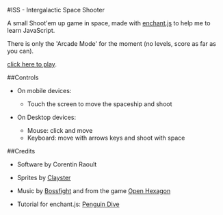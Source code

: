 #ISS - Intergalactic Space Shooter 

A small Shoot'em up game in space, made with [enchant.js](http://enchantjs.com/) to help me to learn JavaScript.

There is only the 'Arcade Mode' for the moment (no levels, score as far as you can).

[click here to play](http://corentin-r.github.io/shmup.js-master/index.html).
 

##Controls

* On mobile devices:
  * Touch the screen to move the spaceship and shoot

* On Desktop devices:
  * Mouse: click and move
  * Keyboard: move with arrows keys and shoot with space


##Credits

* Software by Corentin Raoult

* Sprites by [Clayster](http://sprites-unlimited.forumotion.net/f9-free-sprites)

* Music by [Bossfight](http://www.lastfm.fr/music/Bossfight) and from the game [Open Hexagon](http://vittorioromeo.info/projects.html)

* Tutorial for enchant.js: [Penguin Dive](http://www.raywenderlich.com/23370/how-to-make-a-simple-html5-game-with-enchant-js)


